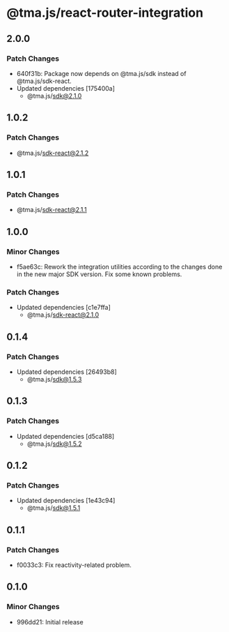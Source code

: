 # @tma.js/react-router-integration

## 2.0.0

### Patch Changes

- 640f31b: Package now depends on @tma.js/sdk instead of @tma.js/sdk-react.
- Updated dependencies [175400a]
  - @tma.js/sdk@2.1.0

## 1.0.2

### Patch Changes

- @tma.js/sdk-react@2.1.2

## 1.0.1

### Patch Changes

- @tma.js/sdk-react@2.1.1

## 1.0.0

### Minor Changes

- f5ae63c: Rework the integration utilities according to the changes done in the new major SDK version. Fix some known problems.

### Patch Changes

- Updated dependencies [c1e7ffa]
  - @tma.js/sdk-react@2.1.0

## 0.1.4

### Patch Changes

- Updated dependencies [26493b8]
  - @tma.js/sdk@1.5.3

## 0.1.3

### Patch Changes

- Updated dependencies [d5ca188]
  - @tma.js/sdk@1.5.2

## 0.1.2

### Patch Changes

- Updated dependencies [1e43c94]
  - @tma.js/sdk@1.5.1

## 0.1.1

### Patch Changes

- f0033c3: Fix reactivity-related problem.

## 0.1.0

### Minor Changes

- 996dd21: Initial release
